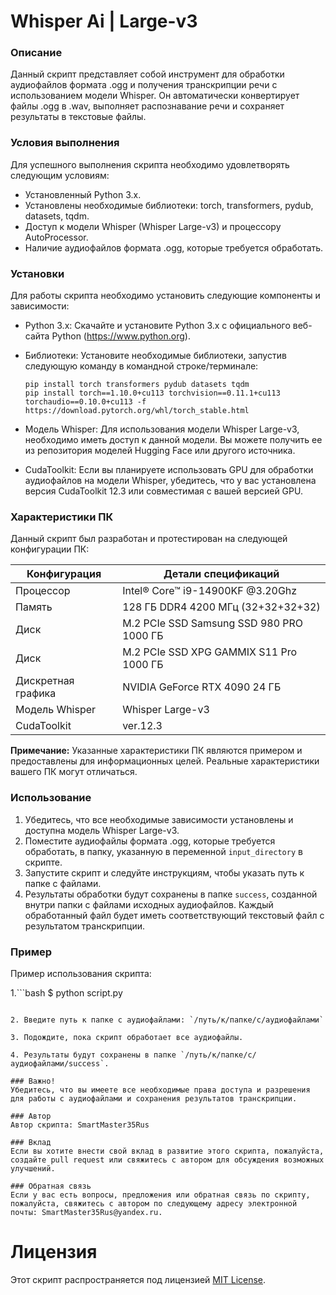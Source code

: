 # Whisper Ai | Large-v3 #

### Описание
Данный скрипт представляет собой инструмент для обработки аудиофайлов формата .ogg и получения транскрипции речи с использованием модели Whisper. Он автоматически конвертирует файлы .ogg в .wav, выполняет распознавание речи и сохраняет результаты в текстовые файлы.

### Условия выполнения
Для успешного выполнения скрипта необходимо удовлетворять следующим условиям:
- Установленный Python 3.x.
- Установлены необходимые библиотеки: torch, transformers, pydub, datasets, tqdm.
- Доступ к модели Whisper (Whisper Large-v3) и процессору AutoProcessor.
- Наличие аудиофайлов формата .ogg, которые требуется обработать.

### Установки
Для работы скрипта необходимо установить следующие компоненты и зависимости:

- Python 3.x: Скачайте и установите Python 3.x с официального веб-сайта Python (https://www.python.org).

- Библиотеки: Установите необходимые библиотеки, запустив следующую команду в командной строке/терминале:
  ```
  pip install torch transformers pydub datasets tqdm
  pip install torch==1.10.0+cu113 torchvision==0.11.1+cu113 torchaudio==0.10.0+cu113 -f https://download.pytorch.org/whl/torch_stable.html
  ```

- Модель Whisper: Для использования модели Whisper Large-v3, необходимо иметь доступ к данной модели. Вы можете получить ее из репозитория моделей Hugging Face или другого источника.

- CudaToolkit: Если вы планируете использовать GPU для обработки аудиофайлов на модели Whisper, убедитесь, что у вас установлена версия CudaToolkit 12.3 или совместимая с вашей версией GPU.

### Характеристики ПК
Данный скрипт был разработан и протестирован на следующей конфигурации ПК:

|  Конфигурация  |  Детали спецификаций  |
|----------------|----------------------|
|  Процессор     |  Intel® Core™ i9-14900KF @3.20Ghz  |
|  Память        |  128 ГБ DDR4 4200 МГц (32+32+32+32)  |
|  Диск          |  M.2 PCIe SSD Samsung SSD 980 PRO 1000 ГБ  |
|  Диск          |  M.2 PCIe SSD XPG GAMMIX S11 Pro 1000 ГБ |
|  Дискретная графика  |  NVIDIA GeForce RTX 4090 24 ГБ  |
|  Модель Whisper  |  Whisper Large-v3  |
|  CudaToolkit   |  ver.12.3  |

**Примечание:** Указанные характеристики ПК являются примером и предоставлены для информационных целей. Реальные характеристики вашего ПК могут отличаться.

### Использование
1. Убедитесь, что все необходимые зависимости установлены и доступна модель Whisper Large-v3.
2. Поместите аудиофайлы формата .ogg, которые требуется обработать, в папку, указанную в переменной `input_directory` в скрипте.
3. Запустите скрипт и следуйте инструкциям, чтобы указать путь к папке с файлами.
4. Результаты обработки будут сохранены в папке `success`, созданной внутри папки с файлами исходных аудиофайлов. Каждый обработанный файл будет иметь соответствующий текстовый файл с результатом транскрипции.

### Пример
Пример использования скрипта:

1.```bash
$ python script.py
```

2. Введите путь к папке с аудиофайлами: `/путь/к/папке/с/аудиофайлами`

3. Подождите, пока скрипт обработает все аудиофайлы.

4. Результаты будут сохранены в папке `/путь/к/папке/с/аудиофайлами/success`.

### Важно!
Убедитесь, что вы имеете все необходимые права доступа и разрешения для работы с аудиофайлами и сохранения результатов транскрипции.

### Автор
Автор скрипта: SmartMaster35Rus

### Вклад
Если вы хотите внести свой вклад в развитие этого скрипта, пожалуйста, создайте pull request или свяжитесь с автором для обсуждения возможных улучшений.

### Обратная связь
Если у вас есть вопросы, предложения или обратная связь по скрипту, пожалуйста, свяжитесь с автором по следующему адресу электронной почты: SmartMaster35Rus@yandex.ru.
```

# Лицензия #
Этот скрипт распространяется под лицензией [MIT License]([https://github.com/SmartMaster35Rus/Whisper/blob/main/LICENSE.md]).
